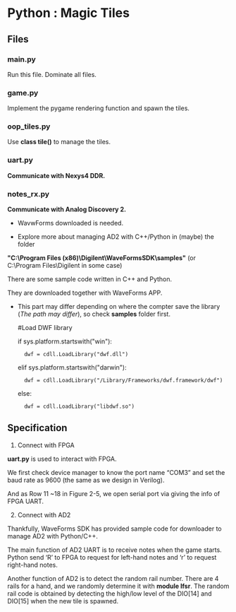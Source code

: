 # Python : Magic Tiles 

## Files

### main.py
Run this file. Dominate all files.

### game.py
Implement the pygame rendering function and spawn the tiles.

### oop_tiles.py
Use **class tile()** to manage the tiles.

### uart.py
**Communicate with Nexys4 DDR.**

### notes_rx.py
**Communicate with Analog Discovery 2.**

- WavwForms downloaded is needed.

- Explore more about managing AD2 with C++/Python in (maybe) the folder 

**"C:\Program Files (x86)\Digilent\WaveFormsSDK\samples"** (or C:\Program Files\Digilent in some case)

There are some sample code written in C++ and Python. 

They are downloaded together with WaveForms APP.

- This part may differ depending on where the compter save the library (*The path may differ*), 
so check **samples** folder first.

    #Load DWF library

    if sys.platform.startswith("win"):

        dwf = cdll.LoadLibrary("dwf.dll") 

    elif sys.platform.startswith("darwin"):

        dwf = cdll.LoadLibrary("/Library/Frameworks/dwf.framework/dwf")

    else:
    
        dwf = cdll.LoadLibrary("libdwf.so")

## Specification
1. Connect with FPGA

**uart.py** is used to interact with FPGA.

We first check device manager to know the port name “COM3” and set the baud rate as 9600 (the same as we design in Verilog). 

And as Row 11 ~18 in Figure 2-5, we open serial port via giving the info of FPGA UART.

2. Connect with AD2

Thankfully, WaveForms SDK has provided sample code for downloader to manage AD2 with Python/C++.

The main function of AD2 UART is to receive notes when the game starts.
Python send ‘R’ to FPGA to request for left-hand notes and ‘r’ to request
right-hand notes. 

Another function of AD2 is to detect the random rail number. 
There are 4 rails for a hand, and we randomly determine it with **module lfsr**. 
The random rail code is obtained by detecting the high/low level of
the DIO[14] and DIO[15] when the new tile is spawned.